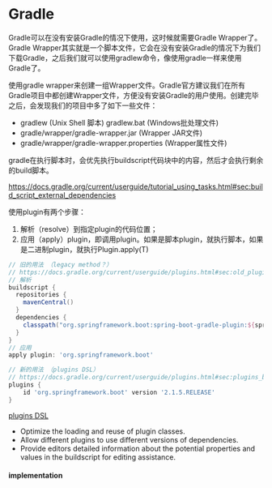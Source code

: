 # Gradle

Gradle可以在没有安装Gradle的情况下使用，这时候就需要Gradle Wrapper了。Gradle Wrapper其实就是一个脚本文件，它会在没有安装Gradle的情况下为我们下载Gradle，之后我们就可以使用gradlew命令，像使用gradle一样来使用Gradle了。

使用gradle wrapper来创建一组Wrapper文件。Gradle官方建议我们在所有Gradle项目中都创建Wrapper文件，方便没有安装Gradle的用户使用。创建完毕之后，会发现我们的项目中多了如下一些文件：

- gradlew (Unix Shell 脚本) gradlew.bat (Windows批处理文件)
- gradle/wrapper/gradle-wrapper.jar (Wrapper JAR文件)
- gradle/wrapper/gradle-wrapper.properties (Wrapper属性文件)

gradle在执行脚本时，会优先执行buildscript代码块中的内容，然后才会执行剩余的build脚本。

https://docs.gradle.org/current/userguide/tutorial_using_tasks.html#sec:build_script_external_dependencies



使用plugin有两个步骤：

1. 解析（resolve）到指定plugin的代码位置；
2. 应用（apply）plugin，即调用plugin。如果是脚本plugin，就执行脚本，如果是二进制plugin，就执行Plugin.apply(T)

```groovy
// 旧的用法 （legacy method？）
// https://docs.gradle.org/current/userguide/plugins.html#sec:old_plugin_application
// 解析
buildscript {   
  repositories {     
    mavenCentral()   
  }   
  dependencies {     
    classpath("org.springframework.boot:spring-boot-gradle-plugin:${springBootVersion}")
  } 
}  
// 应用
apply plugin: 'org.springframework.boot'

// 新的用法 （plugins DSL）
// https://docs.gradle.org/current/userguide/plugins.html#sec:plugins_block
plugins {
    id 'org.springframework.boot' version '2.1.5.RELEASE'
}
```

[plugins DSL](https://docs.gradle.org/current/userguide/plugins.html#sec:plugins_block)

- Optimize the loading and reuse of plugin classes.
- Allow different plugins to use different versions of dependencies.
- Provide editors detailed information about the potential properties and values in the buildscript for editing assistance.



#### implementation


